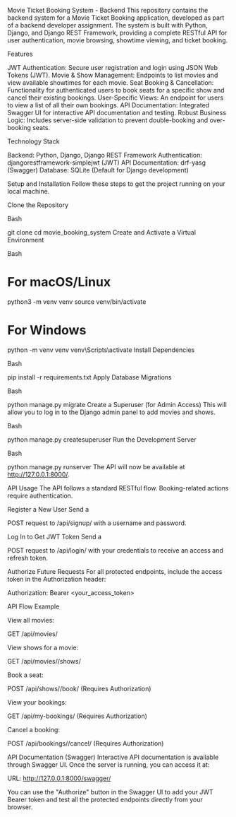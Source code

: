 Movie Ticket Booking System - Backend
This repository contains the backend system for a Movie Ticket Booking application, developed as part of a backend developer assignment. The system is built with Python, Django, and Django REST Framework, providing a complete RESTful API for user authentication, movie browsing, showtime viewing, and ticket booking.

Features

JWT Authentication: Secure user registration and login using JSON Web Tokens (JWT).
Movie & Show Management: Endpoints to list movies and view available showtimes for each movie.
Seat Booking & Cancellation: Functionality for authenticated users to book seats for a specific show and cancel their existing bookings.
User-Specific Views: An endpoint for users to view a list of all their own bookings.
API Documentation: Integrated Swagger UI for interactive API documentation and testing.
Robust Business Logic: Includes server-side validation to prevent double-booking and over-booking seats.

Technology Stack

Backend: Python, Django, Django REST Framework
Authentication: djangorestframework-simplejwt (JWT)
API Documentation: drf-yasg (Swagger)
Database: SQLite (Default for Django development)

Setup and Installation
Follow these steps to get the project running on your local machine.

Clone the Repository

Bash

git clone <your-repository-url>
cd movie_booking_system
Create and Activate a Virtual Environment

Bash

# For macOS/Linux

python3 -m venv venv
source venv/bin/activate

# For Windows

python -m venv venv
venv\Scripts\activate
Install Dependencies

Bash

pip install -r requirements.txt
Apply Database Migrations

Bash

python manage.py migrate
Create a Superuser (for Admin Access)
This will allow you to log in to the Django admin panel to add movies and shows.

Bash

python manage.py createsuperuser
Run the Development Server

Bash

python manage.py runserver
The API will now be available at http://127.0.0.1:8000/.

API Usage
The API follows a standard RESTful flow. Booking-related actions require authentication.

Register a New User
Send a

POST request to /api/signup/ with a username and password.

Log In to Get JWT Token
Send a

POST request to /api/login/ with your credentials to receive an access and refresh token.

Authorize Future Requests
For all protected endpoints, include the access token in the Authorization header:

Authorization: Bearer <your_access_token>

API Flow Example

View all movies:

GET /api/movies/

View shows for a movie:

GET /api/movies/<id>/shows/

Book a seat:

POST /api/shows/<id>/book/ (Requires Authorization)

View your bookings:

GET /api/my-bookings/ (Requires Authorization)

Cancel a booking:

POST /api/bookings/<id>/cancel/ (Requires Authorization)

API Documentation (Swagger)
Interactive API documentation is available through Swagger UI. Once the server is running, you can access it at:

URL: http://127.0.0.1:8000/swagger/

You can use the "Authorize" button in the Swagger UI to add your JWT Bearer token and test all the protected endpoints directly from your browser.
